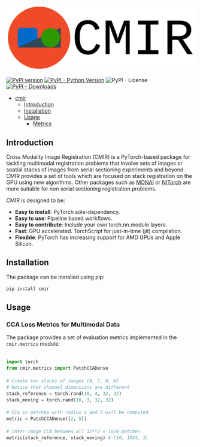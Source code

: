 <img src="cmir_banner.svg">

[![PyPI version](https://badge.fury.io/py/cmir.svg)](https://badge.fury.io/py/cmir)
[![PyPI - Python Version](https://img.shields.io/pypi/pyversions/cmir)](https://pypi.org/project/cmir/)
![PyPI - License](https://img.shields.io/pypi/l/cmir) 
[![PyPI - Downloads](https://img.shields.io/pypi/dm/cmir)](https://pypi.org/project/cmir/)

- [cmir](#cmir)
  - [Introduction](#introduction)
  - [Installation](#installation)
  - [Usage](#usage)
    - [Metrics](#registration)

## Introduction

Cross Modality Image Registration (CMIR) is a PyTorch-based package for tackling multimodal registration problems that involve sets of images or spatial stacks of images from serial sectioning experiments and beyond. CMIR provides a set of tools which are focused on stack registration on the GPU using new algorithms. Other packages such as [MONAI](https://monai.io/) or [NITorch](https://github.com/balbasty/nitorch) are more suitable for non serial sectioning registration problems.

CMIR is designed to be:

- **Easy to install**: PyTorch sole-dependency.
- **Easy to use**: Pipeline based workflows.
- **Easy to contribute**: Include your own torch.nn.module layers.
- **Fast**: GPU accelerated. TorchScript for just-in-time (jit) compilation.
- **Flexible**: PyTorch has increasing support for AMD GPUs and Apple Silicon.

## Installation

The package can be installed using pip:

```bash
pip install cmir
```

## Usage

### CCA Loss Metrics for Multimodal Data

The package provides a set of evaluation metrics implemented in the `cmir.metrics` module:

```python

import torch
from cmir.metrics import PatchCCADense

# Create two stacks of images (B, C, H, W)
# Notice that channel dimensions are different
stack_reference = torch.rand(10, 4, 32, 32)
stack_moving = torch.rand(10, 3, 32, 32)

# CCA in patches with radius 2 and 5 will be computed
metric = PatchCCADense([2, 5])

# inter-image CCA between all 32**2 = 1024 patches
metric(stack_reference, stack_moving) # (10, 1024, 3)
